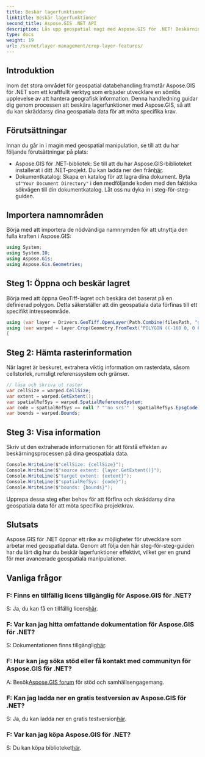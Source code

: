 ```yaml
---
title: Beskär lagerfunktioner
linktitle: Beskär lagerfunktioner
second_title: Aspose.GIS .NET API
description: Lås upp geospatial magi med Aspose.GIS för .NET! Beskärningsskiktet fungerar utan ansträngning. Ladda ner din kostnadsfria testversion nu. #Aspose #GIS #geospatial
type: docs
weight: 19
url: /sv/net/layer-management/crop-layer-features/
---
```

## Introduktion
Inom det stora området för geospatial databehandling framstår Aspose.GIS för .NET som ett kraftfullt verktyg som erbjuder utvecklare en sömlös upplevelse av att hantera geografisk information. Denna handledning guidar dig genom processen att beskära lagerfunktioner med Aspose.GIS, så att du kan skräddarsy dina geospatiala data för att möta specifika krav.
## Förutsättningar
Innan du går in i magin med geospatial manipulation, se till att du har följande förutsättningar på plats:
-  Aspose.GIS för .NET-bibliotek: Se till att du har Aspose.GIS-biblioteket installerat i ditt .NET-projekt. Du kan ladda ner den från[här](https://releases.aspose.com/gis/net/).
-  Dokumentkatalog: Skapa en katalog för att lagra dina dokument. Byta ut`"Your Document Directory"` i den medföljande koden med den faktiska sökvägen till din dokumentkatalog.
Låt oss nu dyka in i steg-för-steg-guiden.
## Importera namnområden
Börja med att importera de nödvändiga namnrymden för att utnyttja den fulla kraften i Aspose.GIS:
```csharp
using System;
using System.IO;
using Aspose.Gis;
using Aspose.Gis.Geometries;
```
## Steg 1: Öppna och beskär lagret
Börja med att öppna GeoTiff-lagret och beskära det baserat på en definierad polygon. Detta säkerställer att din geospatiala data förfinas till ett specifikt intresseområde.
```csharp
using (var layer = Drivers.GeoTiff.OpenLayer(Path.Combine(filesPath, "geodetic_world.tif")))
using (var warped = layer.Crop(Geometry.FromText("POLYGON ((-160 0, 0 60, 160 0, 0 -160, -160 0))")))
{
```
## Steg 2: Hämta rasterinformation
När lagret är beskuret, extrahera viktig information om rasterdata, såsom cellstorlek, rumsligt referenssystem och gränser.
```csharp
// läsa och skriva ut raster
var cellSize = warped.CellSize;
var extent = warped.GetExtent();
var spatialRefSys = warped.SpatialReferenceSystem;
var code = spatialRefSys == null ? "'no srs'" : spatialRefSys.EpsgCode.ToString();
var bounds = warped.Bounds;
```
## Steg 3: Visa information
Skriv ut den extraherade informationen för att förstå effekten av beskärningsprocessen på dina geospatiala data.
```csharp
Console.WriteLine($"cellSize: {cellSize}");
Console.WriteLine($"source extent: {layer.GetExtent()}");
Console.WriteLine($"target extent: {extent}");
Console.WriteLine($"spatialRefSys: {code}");
Console.WriteLine($"bounds: {bounds}");
```
Upprepa dessa steg efter behov för att förfina och skräddarsy dina geospatiala data för att möta specifika projektkrav.
## Slutsats
Aspose.GIS för .NET öppnar ett rike av möjligheter för utvecklare som arbetar med geospatial data. Genom att följa den här steg-för-steg-guiden har du lärt dig hur du beskär lagerfunktioner effektivt, vilket ger en grund för mer avancerade geospatiala manipulationer.
## Vanliga frågor
### F: Finns en tillfällig licens tillgänglig för Aspose.GIS för .NET?
 S: Ja, du kan få en tillfällig licens[här](https://purchase.aspose.com/temporary-license/).
### F: Var kan jag hitta omfattande dokumentation för Aspose.GIS för .NET?
 S: Dokumentationen finns tillgänglig[här](https://reference.aspose.com/gis/net/).
### F: Hur kan jag söka stöd eller få kontakt med communityn för Aspose.GIS för .NET?
 A: Besök[Aspose.GIS forum](https://forum.aspose.com/c/gis/33) för stöd och samhällsengagemang.
### F: Kan jag ladda ner en gratis testversion av Aspose.GIS för .NET?
 S: Ja, du kan ladda ner en gratis testversion[här](https://releases.aspose.com/).
### F: Var kan jag köpa Aspose.GIS för .NET?
 S: Du kan köpa biblioteket[här](https://purchase.aspose.com/buy).